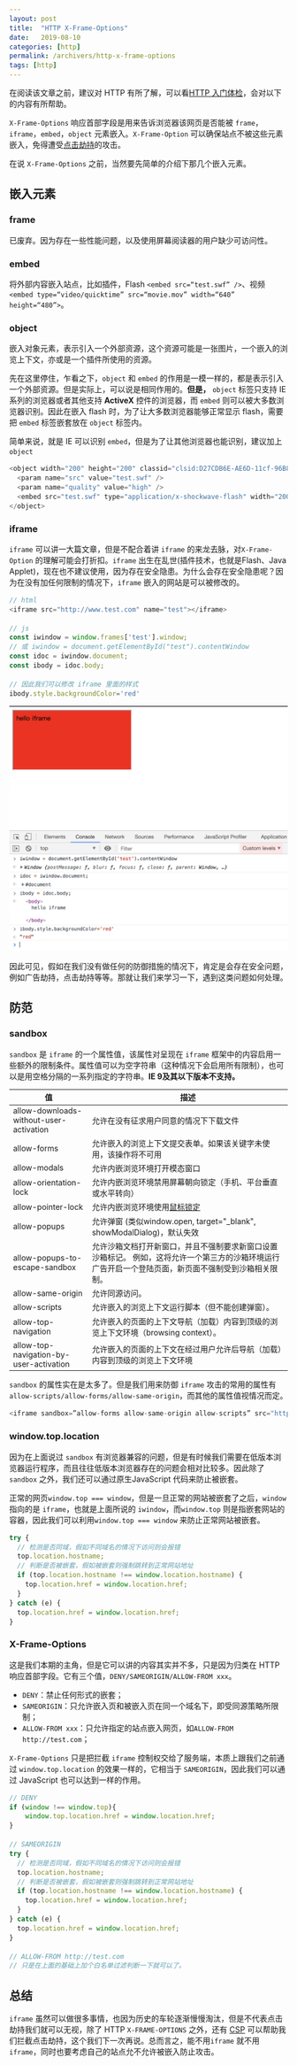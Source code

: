 ```yaml
---
layout: post
title:  "HTTP X-Frame-Options"
date:   2019-08-10
categories: [http]
permalink: /archivers/http-x-frame-options
tags: [http]
---
```


在阅读该文章之前，建议对 HTTP 有所了解，可以看[HTTP 入门体检](https://lucius0.github.io/2019/06/30/archivers/http-introduction/)，会对以下的内容有所帮助。

`X-Frame-Options` 响应首部字段是用来告诉浏览器该网页是否能被 `frame`，`iframe`，`embed`，`object` 元素嵌入。`X-Frame-Option` 可以确保站点不被这些元素嵌入，免得遭受[点击劫持](https://zh.wikipedia.org/wiki/%E7%82%B9%E5%87%BB%E5%8A%AB%E6%8C%81)的攻击。

在说 `X-Frame-Options` 之前，当然要先简单的介绍下那几个嵌入元素。

## 嵌入元素

### frame
已废弃。因为存在一些性能问题，以及使用屏幕阅读器的用户缺少可访问性。

### embed
将外部内容嵌入站点，比如插件，Flash `<embed src=“test.swf” />`、视频 `<embed type=“video/quicktime” src=“movie.mov” width=“640” height=“480”>`。

### object
嵌入对象元素，表示引入一个外部资源，这个资源可能是一张图片，一个嵌入的浏览上下文，亦或是一个插件所使用的资源。

先在这里停住，乍看之下，`object` 和 `embed` 的作用是一模一样的，都是表示引入一个外部资源。但是实际上，可以说是相同作用的。**但是，** `object` 标签只支持 IE 系列的浏览器或者其他支持 **ActiveX** 控件的浏览器，而 `embed` 则可以被大多数浏览器识别。因此在嵌入 flash 时，为了让大多数浏览器能够正常显示 flash，需要把 `embed` 标签嵌套放在 `object` 标签内。

简单来说，就是 IE 可以识别 `embed`，但是为了让其他浏览器也能识别，建议加上 `object`

```js
<object width="200" height="200" classid="clsid:D27CDB6E-AE6D-11cf-96B8-444553540000">
  <param name="src" value="test.swf" />
  <param name="quality" value="high" />
  <embed src="test.swf" type="application/x-shockwave-flash" width="200" height="200" quality="high"></embed>
</object>
```

### iframe

`iframe` 可以讲一大篇文章，但是不配合着讲 `iframe` 的来龙去脉，对`X-Frame-Option` 的理解可能会打折扣。`iframe` 出生在乱世(插件技术，也就是Flash、Java Applet)，现在也不建议使用，因为存在安全隐患。为什么会存在安全隐患呢？因为在没有加任何限制的情况下，`iframe` 嵌入的网站是可以被修改的。

```js
// html
<iframe src="http://www.test.com" name="test"></iframe>

// js
const iwindow = window.frames['test'].window;
// 或 iwindow = document.getElementById("test").contentWindow
const idoc = iwindow.document;
const ibody = idoc.body;

// 因此我们可以修改 iframe 里面的样式
ibody.style.backgroundColor='red'
```

![](/images/http/x-frame-options.png)

因此可见，假如在我们没有做任何的防御措施的情况下，肯定是会存在安全问题，例如广告劫持，点击劫持等等。那就让我们来学习一下，遇到这类问题如何处理。

## 防范
### sandbox
`sandbox` 是 `iframe` 的一个属性值，该属性对呈现在 `iframe` 框架中的内容启用一些额外的限制条件。属性值可以为空字符串（这种情况下会启用所有限制），也可以是用空格分隔的一系列指定的字符串。**IE 9及其以下版本不支持。**

| 值   | 描述  |
|-----------------------------------------  |-------------------------------------------------------------------------------------------------------------------------------------------------------  |
| allow-downloads-without-user-activation   | 允许在没有征求用户同意的情况下下载文件   |
| allow-forms   | 允许嵌入的浏览上下文提交表单。如果该关键字未使用，该操作将不可用  |
| allow-modals  | 允许内嵌浏览环境打开模态窗口  |
| allow-orientation-lock  | 允许内嵌浏览环境禁用屏幕朝向锁定（手机、平台垂直或水平转向）  |
| allow-pointer-lock  | 允许内嵌浏览环境使用[鼠标锁定](https://developer.mozilla.org/zh-CN/docs/API/Pointer_Lock_API#iframe_.E7.9A.84.E9.99.90.E5.88.B6)  |
| allow-popups  | 允许弹窗 (类似window.open, target="_blank", showModalDialog)，默认失效   |
| allow-popups-to-escape-sandbox  | 允许沙箱文档打开新窗口，并且不强制要求新窗口设置沙箱标记。 例如，这将允许一个第三方的沙箱环境运行广告开启一个登陆页面，新页面不强制受到沙箱相关限制。   |
| allow-same-origin   | 允许同源访问。   |
| allow-scripts   | 允许嵌入的浏览上下文运行脚本（但不能创建弹窗）。  |
| allow-top-navigation  | 允许嵌入的页面的上下文导航（加载）内容到顶级的浏览上下文环境（browsing context）。   |
| allow-top-navigation-by-user-activation   | 允许嵌入的页面的上下文在经过用户允许后导航（加载）内容到顶级的浏览上下文环境  |
 
`sandbox` 的属性实在是太多了。但是我们用来防御 `iframe` 攻击的常用的属性有 `allow-scripts/allow-forms/allow-same-origin`，而其他的属性值视情况而定。
```js
<iframe sandbox=”allow-forms allow-same-origin allow-scripts” src="http://www.test.com" name="test"></iframe>
```

### window.top.location
因为在上面说过 `sandbox` 有浏览器兼容的问题，但是有时候我们需要在低版本浏览器运行程序，而且往往低版本浏览器存在的问题会相对比较多。因此除了 `sandbox` 之外，我们还可以通过原生JavaScript 代码来防止被嵌套。

正常的网页`window.top === window`，但是一旦正常的网站被嵌套了之后，`window` 指向的是 `iframe`，也就是上面所说的 `iwindow`，而`window.top` 则是指嵌套网站的容器，因此我们可以利用`window.top === window` 来防止正常网站被嵌套。

```js
try {
  // 检测是否同域，假如不同域名的情况下访问则会报错
  top.location.hostname;
  // 判断是否被嵌套，假如被嵌套则强制跳转到正常网站地址
  if (top.location.hostname !== window.location.hostname) {
    top.location.href = window.location.href;
  }
} catch (e) {
  top.location.href = window.location.href;
}
```

### X-Frame-Options
这是我们本期的主角，但是它可以讲的内容其实并不多，只是因为归类在 HTTP 响应首部字段。它有三个值，`DENY/SAMEORIGIN/ALLOW-FROM xxx`。

- `DENY`：禁止任何形式的嵌套；
- `SAMEORIGIN`：只允许嵌入页和被嵌入页在同一个域名下，即受同源策略所限制；
- `ALLOW-FROM xxx`：只允许指定的站点嵌入网页，如`ALLOW-FROM http://test.com`；

`X-Frame-Options` 只是把拦截 `iframe` 控制权交给了服务端，本质上跟我们之前通过 `window.top.location` 的效果一样的，它相当于 `SAMEORIGIN`，因此我们可以通过 JavaScript 也可以达到一样的作用。

```js
// DENY
if (window !== window.top){
    window.top.location.href = window.location.href;
}

// SAMEORIGIN
try {
  // 检测是否同域，假如不同域名的情况下访问则会报错
  top.location.hostname;
  // 判断是否被嵌套，假如被嵌套则强制跳转到正常网站地址
  if (top.location.hostname !== window.location.hostname) {
    top.location.href = window.location.href;
  }
} catch (e) {
  top.location.href = window.location.href;
}

// ALLOW-FROM http://test.com
// 只是在上面的基础上加个白名单过滤判断一下就可以了。
```

## 总结
`iframe` 虽然可以做很多事情，也因为历史的车轮逐渐慢慢淘汰，但是不代表点击劫持我们就可以无视，除了 HTTP `X-FRAME-OPTIONS` 之外，还有 [CSP](http://www.ruanyifeng.com/blog/2016/09/csp.html) 可以帮助我们拦截点击劫持，这个我们下一次再说。总而言之，能不用`iframe`  就不用 `iframe`，同时也要考虑自己的站点允不允许被嵌入防止攻击。